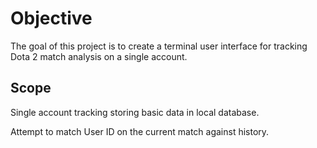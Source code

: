 # Objective

The goal of this project is to create a terminal user interface for tracking Dota 2 match analysis on a single account.

## Scope

Single account tracking storing basic data in local database.

Attempt to match User ID on the current match against history.
